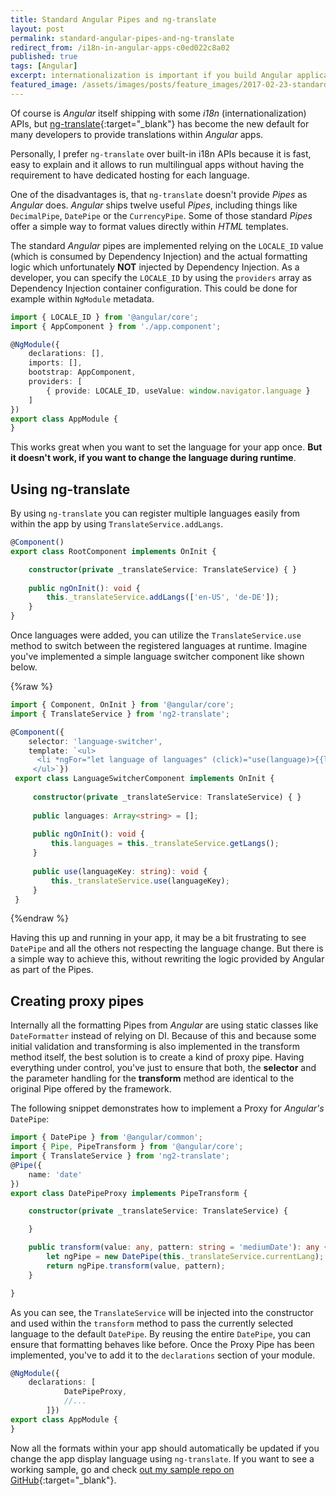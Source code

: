 ```yaml
---
title: Standard Angular Pipes and ng-translate
layout: post
permalink: standard-angular-pipes-and-ng-translate
redirect_from: /i18n-in-angular-apps-c0ed022c8a02
published: true
tags: [Angular]
excerpt: internationalization is important if you build Angular applications for a bigger audience. Learn how to use standard Angular pipes with ng-translate
featured_image: /assets/images/posts/feature_images/2017-02-23-standard-angular-pipes-and-ng-translate.jpg
---
```

Of course is *Angular* itself shipping with some *i18n* (internationalization) APIs, but [ng-translate](https://github.com/ngx-translate/core){:target="_blank"} has become the new default for many developers to provide translations within *Angular* apps.

Personally, I prefer `ng-translate` over built-in i18n APIs because it is fast, easy to explain and it allows to run multilingual apps without having the requirement to have dedicated hosting for each language.

One of the disadvantages is, that `ng-translate` doesn't provide *Pipes* as *Angular* does. *Angular* ships twelve useful *Pipes*, including things like `DecimalPipe`, `DatePipe` or the `CurrencyPipe`. Some of those standard *Pipes* offer a simple way to format values directly within *HTML* templates. 

The standard *Angular* pipes are implemented relying on the `LOCALE_ID` value (which is consumed by Dependency Injection) and the actual formatting logic which unfortunately **NOT** injected by Dependency Injection. As a developer, you can specify the `LOCALE_ID` by using the `providers` array as Dependency Injection container configuration. This could be done for example within `NgModule` metadata.

```typescript
import { LOCALE_ID } from '@angular/core';
import { AppComponent } from './app.component';

@NgModule({
    declarations: [],
    imports: [],
    bootstrap: AppComponent,
    providers: [
        { provide: LOCALE_ID, useValue: window.navigator.language }
    ]
})
export class AppModule {
}

```

This works great when you want to set the language for your app once. **But it doesn't work, if you want to change the language during runtime**.


## Using ng-translate
By using `ng-translate` you can register multiple languages easily from within the app by using `TranslateService.addLangs`.

```typescript
@Component()
export class RootComponent implements OnInit {

    constructor(private _translateService: TranslateService) { }
    
    public ngOnInit(): void {
        this._translateService.addLangs(['en-US', 'de-DE']);
    }
}

```

Once languages were added, you can utilize the `TranslateService.use` method to switch between the registered languages at runtime. Imagine you've implemented a simple language switcher component like shown below.

{%raw %}
```typescript
import { Component, OnInit } from '@angular/core';
import { TranslateService } from 'ng2-translate';

@Component({
    selector: 'language-switcher',
    template: `<ul>
      <li *ngFor="let language of languages" (click)="use(language)>{{language}}</li>
     </ul>`})
 export class LanguageSwitcherComponent implements OnInit {
 
     constructor(private _translateService: TranslateService) { } 
     
     public languages: Array<string> = [];
     
     public ngOnInit(): void {
         this.languages = this._translateService.getLangs();
     }
     
     public use(languageKey: string): void {
         this._translateService.use(languageKey);
     }
 }

 ```
 {%endraw %}

Having this up and running in your app, it may be a bit frustrating to see `DatePipe` and all the others not respecting the language change. But there is a simple way to achieve this, without rewriting the logic provided by Angular as part of the Pipes.

## Creating proxy pipes

Internally all the formatting Pipes from *Angular* are using static classes like `DateFormatter` instead of relying on DI. Because of this and because some initial validation and transforming is also implemented in the transform method itself, the best solution is to create a kind of proxy pipe. Having everything under control, you've just to ensure that both, the **selector** and the parameter handling for the **transform** method are identical to the original Pipe offered by the framework.

The following snippet demonstrates how to implement a Proxy for *Angular's* `DatePipe`:

```typescript
import { DatePipe } from '@angular/common';
import { Pipe, PipeTransform } from '@angular/core';
import { TranslateService } from 'ng2-translate';
@Pipe({
    name: 'date'
})
export class DatePipeProxy implements PipeTransform {

    constructor(private _translateService: TranslateService) {

    }

    public transform(value: any, pattern: string = 'mediumDate'): any {
        let ngPipe = new DatePipe(this._translateService.currentLang);
        return ngPipe.transform(value, pattern);
    }

}

```

As you can see, the `TranslateService` will be injected into the constructor and used within the `transform` method to pass the currently selected language to the default `DatePipe`. By reusing the entire `DatePipe`, you can ensure that formatting behaves like before. Once the Proxy Pipe has been implemented, you've to add it to the `declarations` section of your module.

```typescript
@NgModule({
    declarations: [
            DatePipeProxy, 
            //...
        ]})
export class AppModule {
}

```

Now all the formats within your app should automatically be updated if you change the app display language using `ng-translate`. If you want to see a working sample, go and check [out my sample repo on GitHub](https://github.com/ThorstenHans/angular-i18n-by-example/){:target="_blank"}.
